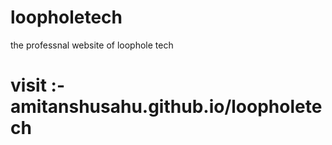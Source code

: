 # loopholetech
the professnal website of loophole tech
# visit :- amitanshusahu.github.io/loopholetech
